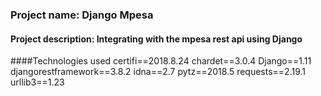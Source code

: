 ### Project name: Django Mpesa

#### Project description: Integrating with the mpesa rest api using Django  

####Technologies used
        certifi==2018.8.24
        chardet==3.0.4
        Django==1.11
        djangorestframework==3.8.2
        idna==2.7
        pytz==2018.5
        requests==2.19.1
        urllib3==1.23
